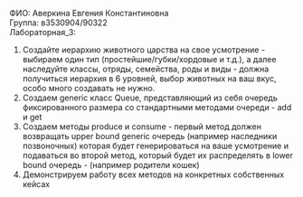 ФИО: Аверкина Евгения Константиновна<br />
Группа: в3530904/90322<br />
Лабораторная_3:<br />
1. Создайте иерархию животного царства на свое усмотрение - выбираем один тип (простейшие/губки/хордовые и т.д.), а далее наследуйте классы, отряды, семейства, роды и виды - должна получиться иерархия в 6 уровней, выбор животных на ваш вкус, особо много создавать не нужно.
2. Создаем generic класс Queue, представляющий из себя очередь фиксированного размера со стандартными методами очереди - add и get
3. Создаем методы produce и consume - первый метод должен возвращать upper bound generic очередь (например наследники позвоночных) которая будет генерироваться на ваше усмотрение и подаваться во второй метод, который будет их раcпределять в lower bound очередь - (например родители кошек)
4. Демонстрируем работу всех методов на конкретных собственных кейсах